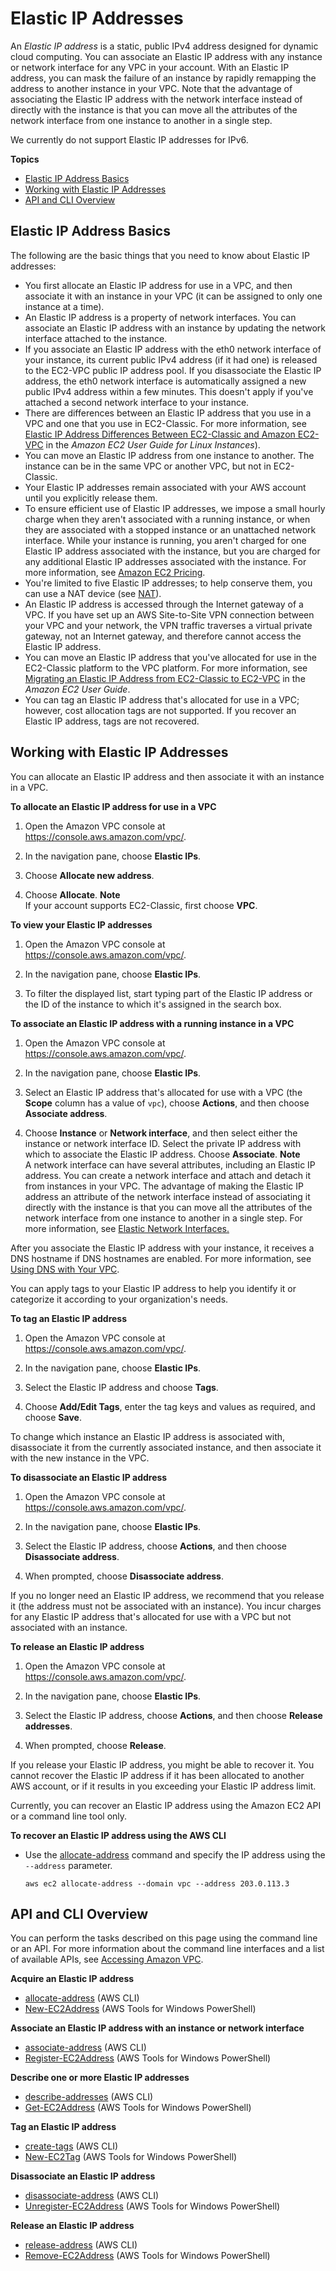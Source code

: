 # Elastic IP Addresses<a name="vpc-eips"></a>

An *Elastic IP address* is a static, public IPv4 address designed for dynamic cloud computing\. You can associate an Elastic IP address with any instance or network interface for any VPC in your account\. With an Elastic IP address, you can mask the failure of an instance by rapidly remapping the address to another instance in your VPC\. Note that the advantage of associating the Elastic IP address with the network interface instead of directly with the instance is that you can move all the attributes of the network interface from one instance to another in a single step\.

We currently do not support Elastic IP addresses for IPv6\.

**Topics**
+ [Elastic IP Address Basics](#vpc-eip-overview)
+ [Working with Elastic IP Addresses](#WorkWithEIPs)
+ [API and CLI Overview](#eip-api-cli)

## Elastic IP Address Basics<a name="vpc-eip-overview"></a>

The following are the basic things that you need to know about Elastic IP addresses:
+ You first allocate an Elastic IP address for use in a VPC, and then associate it with an instance in your VPC \(it can be assigned to only one instance at a time\)\.
+ An Elastic IP address is a property of network interfaces\. You can associate an Elastic IP address with an instance by updating the network interface attached to the instance\.
+ If you associate an Elastic IP address with the eth0 network interface of your instance, its current public IPv4 address \(if it had one\) is released to the EC2\-VPC public IP address pool\. If you disassociate the Elastic IP address, the eth0 network interface is automatically assigned a new public IPv4 address within a few minutes\. This doesn't apply if you've attached a second network interface to your instance\. 
+ There are differences between an Elastic IP address that you use in a VPC and one that you use in EC2\-Classic\. For more information, see [Elastic IP Address Differences Between EC2\-Classic and Amazon EC2\-VPC](https://docs.aws.amazon.com/AWSEC2/latest/UserGuide/ec2-classic-platform.html#differences-ec2-classic-vpc) in the *Amazon EC2 User Guide for Linux Instances*\)\.
+ You can move an Elastic IP address from one instance to another\. The instance can be in the same VPC or another VPC, but not in EC2\-Classic\.
+ Your Elastic IP addresses remain associated with your AWS account until you explicitly release them\.
+ To ensure efficient use of Elastic IP addresses, we impose a small hourly charge when they aren't associated with a running instance, or when they are associated with a stopped instance or an unattached network interface\. While your instance is running, you aren't charged for one Elastic IP address associated with the instance, but you are charged for any additional Elastic IP addresses associated with the instance\. For more information, see [Amazon EC2 Pricing](https://aws.amazon.com/ec2/pricing/on-demand/#Elastic_IP_Addresses)\.
+ You're limited to five Elastic IP addresses; to help conserve them, you can use a NAT device \(see [NAT](vpc-nat.md)\)\.
+ An Elastic IP address is accessed through the Internet gateway of a VPC\. If you have set up an AWS Site\-to\-Site VPN connection between your VPC and your network, the VPN traffic traverses a virtual private gateway, not an Internet gateway, and therefore cannot access the Elastic IP address\.
+ You can move an Elastic IP address that you've allocated for use in the EC2\-Classic platform to the VPC platform\. For more information, see [Migrating an Elastic IP Address from EC2\-Classic to EC2\-VPC](https://docs.aws.amazon.com/AWSEC2/latest/UserGuide/elastic-ip-addresses-eip.html#migrating-eip) in the *Amazon EC2 User Guide*\.
+ You can tag an Elastic IP address that's allocated for use in a VPC; however, cost allocation tags are not supported\. If you recover an Elastic IP address, tags are not recovered\.

## Working with Elastic IP Addresses<a name="WorkWithEIPs"></a>

You can allocate an Elastic IP address and then associate it with an instance in a VPC\.

**To allocate an Elastic IP address for use in a VPC**

1. Open the Amazon VPC console at [https://console\.aws\.amazon\.com/vpc/](https://console.aws.amazon.com/vpc/)\.

1. In the navigation pane, choose **Elastic IPs**\.

1. Choose **Allocate new address**\.

1. Choose **Allocate**\.
**Note**  
If your account supports EC2\-Classic, first choose **VPC**\.

**To view your Elastic IP addresses**

1. Open the Amazon VPC console at [https://console\.aws\.amazon\.com/vpc/](https://console.aws.amazon.com/vpc/)\.

1. In the navigation pane, choose **Elastic IPs**\.

1. To filter the displayed list, start typing part of the Elastic IP address or the ID of the instance to which it's assigned in the search box\. 

**To associate an Elastic IP address with a running instance in a VPC**

1. Open the Amazon VPC console at [https://console\.aws\.amazon\.com/vpc/](https://console.aws.amazon.com/vpc/)\.

1. In the navigation pane, choose **Elastic IPs**\.

1. Select an Elastic IP address that's allocated for use with a VPC \(the **Scope** column has a value of `vpc`\), choose **Actions**, and then choose **Associate address**\.

1. Choose **Instance** or **Network interface**, and then select either the instance or network interface ID\. Select the private IP address with which to associate the Elastic IP address\. Choose **Associate**\.
**Note**  
A network interface can have several attributes, including an Elastic IP address\. You can create a network interface and attach and detach it from instances in your VPC\. The advantage of making the Elastic IP address an attribute of the network interface instead of associating it directly with the instance is that you can move all the attributes of the network interface from one instance to another in a single step\. For more information, see [Elastic Network Interfaces\.](https://docs.aws.amazon.com/AWSEC2/latest/UserGuide/using-eni.html)

After you associate the Elastic IP address with your instance, it receives a DNS hostname if DNS hostnames are enabled\. For more information, see [Using DNS with Your VPC](vpc-dns.md)\.

You can apply tags to your Elastic IP address to help you identify it or categorize it according to your organization's needs\.

**To tag an Elastic IP address**

1. Open the Amazon VPC console at [https://console\.aws\.amazon\.com/vpc/](https://console.aws.amazon.com/vpc/)\.

1. In the navigation pane, choose **Elastic IPs**\.

1. Select the Elastic IP address and choose **Tags**\.

1. Choose **Add/Edit Tags**, enter the tag keys and values as required, and choose **Save**\.

To change which instance an Elastic IP address is associated with, disassociate it from the currently associated instance, and then associate it with the new instance in the VPC\. 

**To disassociate an Elastic IP address**

1. Open the Amazon VPC console at [https://console\.aws\.amazon\.com/vpc/](https://console.aws.amazon.com/vpc/)\.

1. In the navigation pane, choose **Elastic IPs**\.

1. Select the Elastic IP address, choose **Actions**, and then choose **Disassociate address**\.

1. When prompted, choose **Disassociate address**\.

If you no longer need an Elastic IP address, we recommend that you release it \(the address must not be associated with an instance\)\. You incur charges for any Elastic IP address that's allocated for use with a VPC but not associated with an instance\.

**To release an Elastic IP address**

1. Open the Amazon VPC console at [https://console\.aws\.amazon\.com/vpc/](https://console.aws.amazon.com/vpc/)\.

1. In the navigation pane, choose **Elastic IPs**\.

1. Select the Elastic IP address, choose **Actions**, and then choose **Release addresses**\.

1. When prompted, choose **Release**\.

If you release your Elastic IP address, you might be able to recover it\. You cannot recover the Elastic IP address if it has been allocated to another AWS account, or if it results in you exceeding your Elastic IP address limit\.

Currently, you can recover an Elastic IP address using the Amazon EC2 API or a command line tool only\.

**To recover an Elastic IP address using the AWS CLI**
+ Use the [allocate\-address](https://docs.aws.amazon.com/cli/latest/reference/ec2/allocate-address.html) command and specify the IP address using the `--address` parameter\.

  ```
  aws ec2 allocate-address --domain vpc --address 203.0.113.3
  ```

## API and CLI Overview<a name="eip-api-cli"></a>

You can perform the tasks described on this page using the command line or an API\. For more information about the command line interfaces and a list of available APIs, see [Accessing Amazon VPC](what-is-amazon-vpc.md#VPCInterfaces)\.

**Acquire an Elastic IP address**
+ [allocate\-address](https://docs.aws.amazon.com/cli/latest/reference/ec2/allocate-address.html) \(AWS CLI\)
+ [New\-EC2Address](https://docs.aws.amazon.com/powershell/latest/reference/items/New-EC2Address.html) \(AWS Tools for Windows PowerShell\)

**Associate an Elastic IP address with an instance or network interface**
+ [associate\-address](https://docs.aws.amazon.com/cli/latest/reference/ec2/associate-address.html) \(AWS CLI\)
+ [Register\-EC2Address](https://docs.aws.amazon.com/powershell/latest/reference/items/Register-EC2Address.html) \(AWS Tools for Windows PowerShell\)

**Describe one or more Elastic IP addresses**
+ [describe\-addresses](https://docs.aws.amazon.com/cli/latest/reference/ec2/describe-addresses.html) \(AWS CLI\)
+ [Get\-EC2Address](https://docs.aws.amazon.com/powershell/latest/reference/items/Get-EC2Address.html) \(AWS Tools for Windows PowerShell\)

**Tag an Elastic IP address**
+ [create\-tags](https://docs.aws.amazon.com/cli/latest/reference/ec2/create-tags.html) \(AWS CLI\)
+ [New\-EC2Tag](https://docs.aws.amazon.com/powershell/latest/reference/items/New-EC2Tag.html) \(AWS Tools for Windows PowerShell\)

**Disassociate an Elastic IP address**
+ [disassociate\-address](https://docs.aws.amazon.com/cli/latest/reference/ec2/disassociate-address.html) \(AWS CLI\)
+ [Unregister\-EC2Address](https://docs.aws.amazon.com/powershell/latest/reference/items/Unregister-EC2Address.html) \(AWS Tools for Windows PowerShell\)

**Release an Elastic IP address**
+ [release\-address](https://docs.aws.amazon.com/cli/latest/reference/ec2/release-address.html) \(AWS CLI\)
+ [Remove\-EC2Address](https://docs.aws.amazon.com/powershell/latest/reference/items/Remove-EC2Address.html) \(AWS Tools for Windows PowerShell\)
